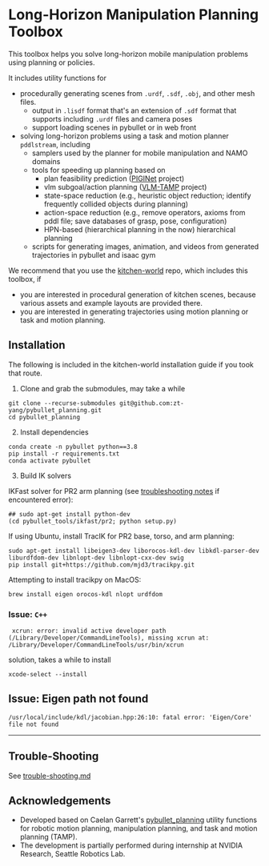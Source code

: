 # Long-Horizon Manipulation Planning Toolbox

This toolbox helps you solve long-horizon mobile manipulation problems using planning or policies. 

It includes utility functions for
* procedurally generating scenes from `.urdf`, `.sdf`, `.obj`, and other mesh files.
  * output in `.lisdf` format that's an extension of `.sdf` format that supports including `.urdf` files and camera poses
  * support loading scenes in pybullet or in web front
* solving long-horizon problems using a task and motion planner `pddlstream`, including
  * samplers used by the planner for mobile manipulation and NAMO domains 
  * tools for speeding up planning based on
    * plan feasibility prediction ([PIGINet](https://piginet.github.io/) project)
    * vlm subgoal/action planning ([VLM-TAMP](https://zt-yang.github.io/vlm-tamp-robot) project)
    * state-space reduction (e.g., heuristic object reduction; identify frequently collided objects during planning)
    * action-space reduction (e.g., remove operators, axioms from pddl file; save databases of grasp, pose, configuration)
    * HPN-based (hierarchical planning in the now) hierarchical planning
  * scripts for generating images, animation, and videos from generated trajectories in pybullet and isaac gym 

We recommend that you use the [kitchen-world](https://github.com/Learning-and-Intelligent-Systems/kitchen-worlds/tree/main) repo, which includes this toolbox, if
* you are interested in procedural generation of kitchen scenes, because various assets and example layouts are provided there.
* you are interested in generating trajectories using motion planning or task and motion planning.

## Installation

The following is included in the kitchen-world installation guide if you took that route.

1. Clone and grab the submodules, may take a while

```shell
git clone --recurse-submodules git@github.com:zt-yang/pybullet_planning.git
cd pybullet_planning
```

2. Install dependencies

```shell
conda create -n pybullet python==3.8
pip install -r requirements.txt
conda activate pybullet
```

3. Build IK solvers

IKFast solver for PR2 arm planning (see [troubleshooting notes](pybullet_tools/ikfast/troubleshooting.md) if encountered error):

```shell
## sudo apt-get install python-dev
(cd pybullet_tools/ikfast/pr2; python setup.py)
```

If using Ubuntu, install TracIK for PR2 base, torso, and arm planning:

```shell
sudo apt-get install libeigen3-dev liborocos-kdl-dev libkdl-parser-dev liburdfdom-dev libnlopt-dev libnlopt-cxx-dev swig
pip install git+https://github.com/mjd3/tracikpy.git
```

Attempting to install tracikpy on MacOS:

```shell
brew install eigen orocos-kdl nlopt urdfdom
```

### Issue: `C++`

```shell
 xcrun: error: invalid active developer path (/Library/Developer/CommandLineTools), missing xcrun at: /Library/Developer/CommandLineTools/usr/bin/xcrun
```
solution, takes a while to install
```shell
xcode-select --install
```

## Issue: Eigen path not found

```shell
/usr/local/include/kdl/jacobian.hpp:26:10: fatal error: 'Eigen/Core' file not found
```

---
<!---
## Overview

Initially developed by Caelan for solving PDDLStream planning problems:
* `pybullet_tools`: basic Util functions for interfacing with pybullet and stream functions
* `databases`: saved grasps and other samples for faster debugging
* `images`: for visualization

Added by Yang for procedurally generating scenes and problems, solving partially-observable problems, and processing the data generated by planners for learning applications.
* `cogarch_tools`: for agents and processes planning and interacting with the world continuously 

---

## Tutorials - Procedural Scene Generation

The `/world_builder` directory includes functions for
* Building a `World` object, adding entities such as `Robot`, `Movable`, `Joint`, `Surface`, `Space`. For example, as shown in scripts `tutorials/test_assets.py`

```python
world = 
```
* Movable and articulated objects are usually sampled from assets of object categories, then randomly located in collision-free poses given supporting regions
* Procedurally generate scenes based on 
  * an `.svg` file that roughly lay out furniture types, locations; movable types and supporting regions
  * a function that 
* Initiating a scene from an `.svg` file that roughly lay out object types and locations

Run a flying panda gripper (feg) in kitchen simulation:
```shell
python tutorials/test_floating_gripper.py -t test_feg_pick
python tutorials/test_data_generation.py -c kitchen_full_feg.yaml
```

---

-->

## Trouble-Shooting 

See [trouble-shooting.md](trouble-shooting.md)

## Acknowledgements

* Developed based on Caelan Garrett's [pybullet_planning](https://github.com/caelan/pybullet-planning) utility functions for robotic motion planning, manipulation planning, and task and motion planning (TAMP).
* The development is partially performed during internship at NVIDIA Research, Seattle Robotics Lab.